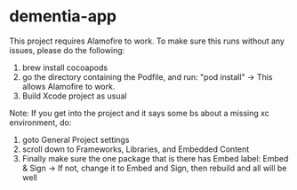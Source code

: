 # dementia-app

This project requires Alamofire to work. To make sure this runs without any issues, please do the following:

1) brew install cocoapods
2) go the directory containing the Podfile, and run: "pod install"
-> This allows Alamofire to work.
3) Build Xcode project as usual


Note:
If you get into the project and it says some bs about a missing xc environment, do:
1) goto General Project settings
2) scroll down to Frameworks, Libraries, and Embedded Content
3) Finally make sure the one package that is there has Embed label: Embed & Sign
-> If not, change it to Embed and Sign, then rebuild and all will be well
